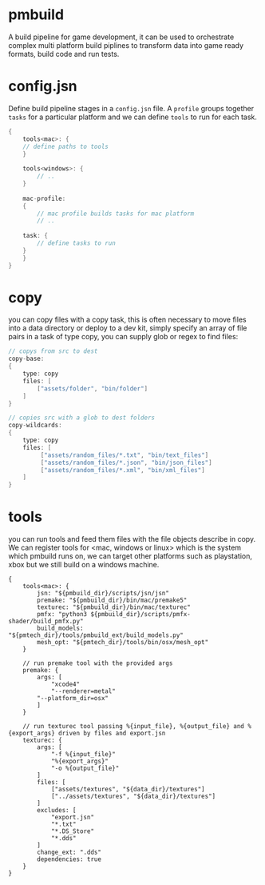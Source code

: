 # pmbuild

A build pipeline for game development, it can be used to orchestrate complex multi platform build piplines to transform data into game ready formats, build code and run tests.

# config.jsn

Define build pipeline stages in a `config.jsn` file. A `profile` groups together `tasks` for a particular platform and we can define `tools` to run for each task.

```c++
{
    tools<mac>: {
	// define paths to tools 
    }
    
    tools<windows>: {
        // ..
    }
    
    mac-profile:
    {
        // mac profile builds tasks for mac platform
        // ..
	
	task: {
	    // define tasks to run
	}
    }
}
```

# copy

you can copy files with a copy task, this is often necessary to move files into a data directory or deploy to a dev kit, simply specify an array of file pairs in a task of type copy, you can supply glob or regex to find files:

```c++
// copys from src to dest
copy-base:
{
    type: copy
    files: [
        ["assets/folder", "bin/folder"]
    ]
}

// copies src with a glob to dest folders
copy-wildcards:
{
    type: copy
    files: [
         ["assets/random_files/*.txt", "bin/text_files"]
         ["assets/random_files/*.json", "bin/json_files"]
         ["assets/random_files/*.xml", "bin/xml_files"]
    ]
}
```

# tools

you can run tools and feed them files with the file objects describe in copy. We can register tools for <mac, windows or linux> which is the system which pmbuild runs on, we can target other platforms such as playstation, xbox but we still build on a windows machine. 

```
{
    tools<mac>: {
        jsn: "${pmbuild_dir}/scripts/jsn/jsn"
        premake: "${pmbuild_dir}/bin/mac/premake5"
        texturec: "${pmbuild_dir}/bin/mac/texturec"
        pmfx: "python3 ${pmbuild_dir}/scripts/pmfx-shader/build_pmfx.py"
        build_models: "${pmtech_dir}/tools/pmbuild_ext/build_models.py"
        mesh_opt: "${pmtech_dir}/tools/bin/osx/mesh_opt"
    }
	
    // run premake tool with the provided args
    premake: {
        args: [
            "xcode4"
            "--renderer=metal"
	    "--platform_dir=osx"
        ]
    }

    // run texturec tool passing %{input_file}, %{output_file} and %{export_args} driven by files and export.jsn
    texturec: {
        args: [
            "-f %{input_file}"
            "%{export_args}"
            "-o %{output_file}"
        ]
        files: [
            ["assets/textures", "${data_dir}/textures"]
            ["../assets/textures", "${data_dir}/textures"]
        ]
        excludes: [
            "export.jsn"
            "*.txt"
            "*.DS_Store"
            "*.dds"
        ]
        change_ext: ".dds"
        dependencies: true
    }
}
```
